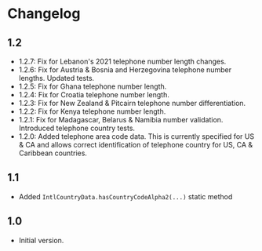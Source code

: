 # Changelog

## 1.2

- 1.2.7: Fix for Lebanon's 2021 telephone number length changes.
- 1.2.6: Fix for Austria & Bosnia and Herzegovina telephone number lengths. Updated tests.
- 1.2.5: Fix for Ghana telephone number length.
- 1.2.4: Fix for Croatia telephone number length.
- 1.2.3: Fix for New Zealand & Pitcairn telephone number differentiation.
- 1.2.2: Fix for Kenya telephone number length.
- 1.2.1: Fix for Madagascar, Belarus & Namibia number validation. Introduced telephone country tests.
- 1.2.0: Added telephone area code data. This is currently specified for US & CA and allows correct identification of telephone country for US, CA & Caribbean countries.

## 1.1

- Added `IntlCountryData.hasCountryCodeAlpha2(...)` static method

## 1.0

- Initial version.
